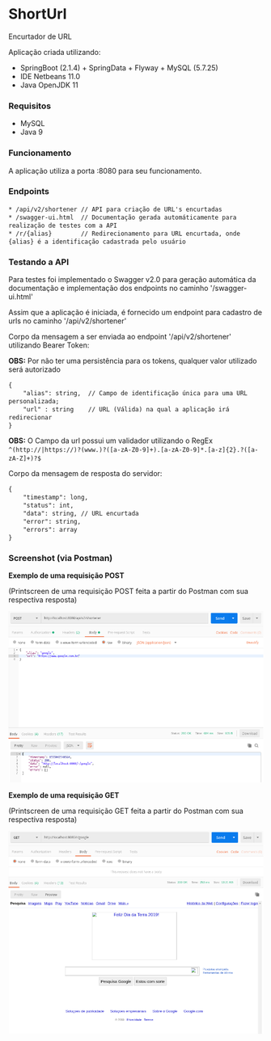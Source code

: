 # ShortUrl
Encurtador de URL

Aplicação criada utilizando:

  * SpringBoot (2.1.4) + SpringData + Flyway + MySQL (5.7.25)
  * IDE Netbeans 11.0
  * Java OpenJDK 11 

### Requisitos

  * MySQL
  * Java 9

### Funcionamento

A aplicação utiliza a porta :8080 para seu funcionamento.

### Endpoints

    * /api/v2/shortener // API para criação de URL's encurtadas
    * /swagger-ui.html  // Documentação gerada automáticamente para realização de testes com a API
    * /r/{alias}        // Redirecionamento para URL encurtada, onde {alias} é a identificação cadastrada pelo usuário

### Testando a API

Para testes foi implementado o Swagger v2.0 para geração automática da documentação e implementação dos endpoints no caminho '/swagger-ui.html'

Assim que a aplicação é iniciada, é fornecido um endpoint para cadastro de urls no caminho '/api/v2/shortener'

Corpo da mensagem a ser enviada ao endpoint '/api/v2/shortener' utilizando Bearer Token:

**OBS:** Por não ter uma persistência para os tokens, qualquer valor utilizado será autorizado

```
{
    "alias": string,  // Campo de identificação única para uma URL personalizada;
    "url" : string    // URL (Válida) na qual a aplicação irá redirecionar
}
```

**OBS:** O Campo da url possui um validador utilizando o RegEx `^(http://|https://)?(www.)?([a-zA-Z0-9]+).[a-zA-Z0-9]*.[a-z]{2}.?([a-zA-Z]+)?$`

Corpo da mensagem de resposta do servidor:

```
{
    "timestamp": long,
    "status": int,
    "data": string, // URL encurtada
    "error": string,
    "errors": array
}
```

### Screenshot (via Postman)

**Exemplo de uma requisição POST**

(Printscreen de uma requisição POST feita a partir do Postman com sua respectiva resposta)

![Screenshot Post](https://github.com/mathmach/ShortUrl/blob/master/screenshot/post.png)



**Exemplo de uma requisição GET**

(Printscreen de uma requisição GET feita a partir do Postman com sua respectiva resposta)

![Screenshot Get](https://github.com/mathmach/ShortUrl/blob/master/screenshot/get.png)
